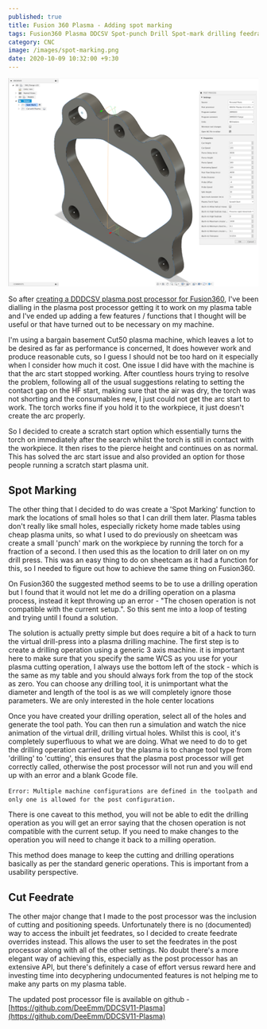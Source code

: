 ```yaml
---
published: true
title: Fusion 360 Plasma - Adding spot marking
tags: Fusion360 Plasma DDCSV Spot-punch Drill Spot-mark drilling feedrate
category: CNC
image: /images/spot-marking.png
date: 2020-10-09 10:32:00 +9:30
---
```


![/images/spot-marking.png](/images/spot-marking.png)

So after [creating a DDDCSV plasma post processor for Fusion360](http://deeemm.com/general/2020/09/30/ddcsv-fusion360-plasma-post-processor.html), I've been dialling in the plasma post processor getting it to work on my plasma table and I've ended up adding a few features / functions that I thought will be useful or that have turned out to be necessary on my machine.

I'm using a bargain basement Cut50 plasma machine, which leaves a lot to be desired as far as performance is concerned, It does however work and produce reasonable cuts, so I guess I should not be too hard on it especially when I consider how much it cost. One issue I did have with the machine is that the arc start stopped working. After countless hours trying to resolve the problem, following all of the usual suggestions relating to setting the contact gap on the HF start, making sure that the air was dry, the torch was not shorting and the consumables new, I just could not get the arc start to work. The torch works fine if you hold it to the workpiece, it just doesn't create the arc properly. 

So I decided to create a scratch start option which essentially turns the torch on immediately after the search whilst the torch is still in contact with the workpiece. It then rises to the pierce height and continues on as normal. This has solved the arc start issue and also provided an option for those people running a scratch start plasma unit.

## Spot Marking

The other thing that I decided to do was create a 'Spot Marking' function to mark the locations of small holes so that I can drill them later. Plasma tables don't really like small holes, especially rickety home made tables using cheap plasma units, so what I used to do previously on sheetcam was create a small 'punch' mark on the workpiece by running the torch for a fraction of a second. I then used this as the location to drill later on on my drill press. This was an easy thing to do on sheetcam as it had a function for this, so I needed to figure out how to achieve the same thing on Fusion360.

On Fusion360 the suggested method seems to be to use a drilling operation but I found that it would not let me do a drilling operation on a plasma process, instead it kept throwing up an error - "The chosen operation is not compatible with the current setup.". So this sent me into a loop of testing and trying until I found a solution. 

The solution is actually pretty simple but does require a bit of a hack to turn the virtual drill-press into a plasma drilling machine. The first step is to create a drilling operation using a generic 3 axis machine. it is important here to make sure that you specify the same WCS as you use for your plasma cutting operation, I always use the bottom left of the stock - which is the same as my table and you should always fork from the top of the stock as zero. You can choose any drilling tool, it is unimportant what the diameter and length of the tool is as we will completely ignore those parameters. We are only interested in the hole center locations

Once you have created your drilling operation, select all of the holes and generate the tool path. You can then run a simulation and watch the nice animation of the virtual drill, drilling virtual holes. Whilst this is cool, it's completely superfluous to what we are doing. What we need to do to get the drilling operation carried out by the plasma is to change tool type from 'drilling' to 'cutting', this ensures that the plasma post processor will get correctly called, otherwise the post processor will not run and you will end up with an error and a blank Gcode file.

```Error: Multiple machine configurations are defined in the toolpath and only one is allowed for the post configuration.```

There is one caveat to this method, you will not be able to edit the drilling operation as you will get an error saying that the chosen operation is not compatible with the current setup. If you need to make changes to the operation you will need to change it back to a milling operation.

This method does manage to keep the cutting and drilling operations basically as per the standard generic operations. This is important from a usability perspective. 

## Cut Feedrate

The other major change that I made to the post processor was the inclusion of cutting and positioning speeds. Unfortunately there is no (documented) way to access the inbuilt jet feedrates, so I decided to create feedrate overrides instead. This allows the user to set the feedrates in the post processor along with all of the other settings. No doubt there's a more elegant way of achieving this, especially as the post processor has an extensive API, but there's definitely a case of effort versus reward here and investing time into decyphering undocumented features is not helping me to make any parts on my plasma table.

The updated post processor file is available on github - [https://github.com/DeeEmm/DDCSV11-Plasma](https://github.com/DeeEmm/DDCSV11-Plasma)